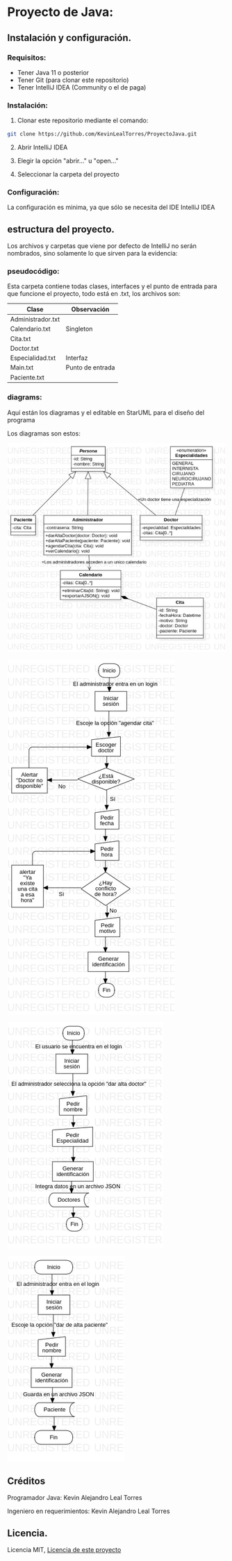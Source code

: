 # Proyecto de Java:

## Instalación y configuración.

### Requisitos:
- Tener Java 11 o posterior
- Tener Git (para clonar este repositorio)
- Tener IntelliJ IDEA (Community o el de paga)

### Instalación:
1. Clonar este repositorio mediante el comando:

```bash
git clone https://github.com/KevinLealTorres/ProyectoJava.git
```

2. Abrir IntelliJ IDEA

3. Elegir la opción "abrir..." u "open..."

4. Seleccionar la carpeta del proyecto


### Configuración:
La configuración es minima, ya que sólo se necesita del IDE IntelliJ IDEA

## estructura del proyecto.

Los archivos y carpetas que viene por defecto de IntelliJ no serán nombrados, sino solamente lo que sirven para
la evidencia:

### pseudocódigo:
Esta carpeta contiene todas clases, interfaces y el punto de entrada para que funcione el proyecto, todo está
en .txt, los archivos son:

| Clase               | Observación      |
|---------------------|------------------|
| Administrador.txt   |                  |
| Calendario.txt      | Singleton        |
| Cita.txt            |                  |
| Doctor.txt          |                  |
| Especialidad.txt    | Interfaz         |
| Main.txt            | Punto de entrada |
| Paciente.txt        |                  |

### diagrams:
Aquí están los diagramas y el editable en StarUML para el diseño del programa

Los diagramas son estos:

![Clase Main](./diagrams/Clase-main.jpg)


![Flujo de datos para agendar cita](./diagrams/FlujoDeDatos-agendarCita.jpg)


![Flujo de datos para dar de alta un doctor](./diagrams/FlujoDeDatos-DarAltaDoctor.jpg)


![Flujo de datos para dar de alta un paciente](./diagrams/FlujoDeDatos-DarAltaPaciente.jpg)

## Créditos

Programador Java: Kevin Alejandro Leal Torres

Ingeniero en requerimientos: Kevin Alejandro Leal Torres

## Licencia.

Licencia MIT, [Licencia de este proyecto](./LICENSE)

